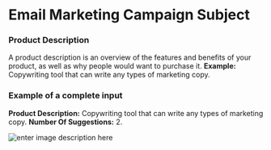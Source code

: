 ﻿# Email Marketing Campaign Subject
### **Product Description**

A product description is an overview of the features and benefits of your product, as well as why people would want to purchase it.
**Example:** Copywriting tool that can write any types of marketing copy.

### **Example of a complete input**
**Product Description:** Copywriting tool that can write any types of marketing copy.
**Number Of Suggestions:** 2.

![enter image description here](https://copywriterpro-ai-tools.s3.amazonaws.com/Email-Marketing-Campaign-Subject.jpg)
